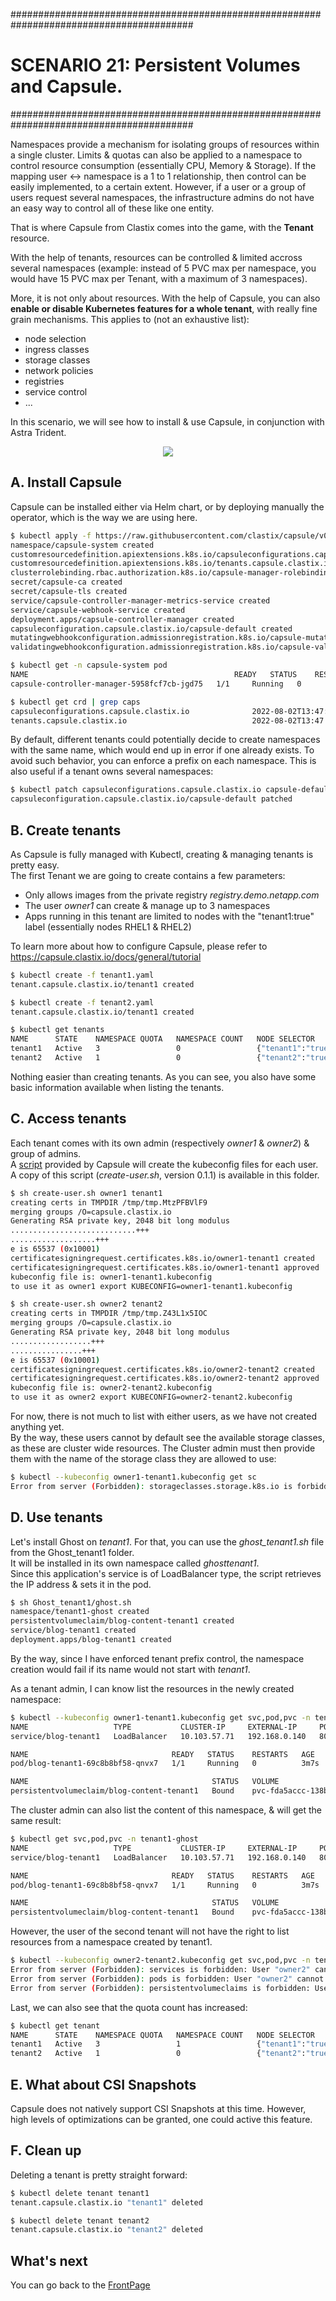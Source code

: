 #########################################################################################
# SCENARIO 21: Persistent Volumes and Capsule.
#########################################################################################

Namespaces provide a mechanism for isolating groups of resources within a single cluster. Limits & quotas can also be applied to a namespace to control resource consumption (essentially CPU, Memory & Storage). If the mapping user <-> namespace is a 1 to 1 relationship, then control can be easily implemented, to a certain extent. However, if a user or a group of users request several namespaces, the infrastructure admins do not have an easy way to control all of these like one entity.

That is where Capsule from Clastix comes into the game, with the **Tenant** resource.  

With the help of tenants, resources can be controlled & limited accross several namespaces (example: instead of 5 PVC max per namespace, you would have 15 PVC max per Tenant, with a maximum of 3 namespaces).  

More, it is not only about resources. With the help of Capsule, you can also **enable or disable Kubernetes features for a whole tenant**, with really fine grain mechanisms. This applies to (not an exhaustive list):

- node selection
- ingress classes
- storage classes
- network policies
- registries
- service control
- ...

In this scenario, we will see how to install & use Capsule, in conjunction with Astra Trident.

<p align="center"><img src="Images/1_Capsule_high_level.png"></p>

## A. Install Capsule

Capsule can be installed either via Helm chart, or by deploying manually the operator, which is the way we are using here.

```bash
$ kubectl apply -f https://raw.githubusercontent.com/clastix/capsule/v0.1.1/config/install.yaml
namespace/capsule-system created
customresourcedefinition.apiextensions.k8s.io/capsuleconfigurations.capsule.clastix.io created
customresourcedefinition.apiextensions.k8s.io/tenants.capsule.clastix.io created
clusterrolebinding.rbac.authorization.k8s.io/capsule-manager-rolebinding created
secret/capsule-ca created
secret/capsule-tls created
service/capsule-controller-manager-metrics-service created
service/capsule-webhook-service created
deployment.apps/capsule-controller-manager created
capsuleconfiguration.capsule.clastix.io/capsule-default created
mutatingwebhookconfiguration.admissionregistration.k8s.io/capsule-mutating-webhook-configuration created
validatingwebhookconfiguration.admissionregistration.k8s.io/capsule-validating-webhook-configuration created

$ kubectl get -n capsule-system pod
NAME                                              READY   STATUS    RESTARTS   AGE
capsule-controller-manager-5958fcf7cb-jgd75   1/1     Running   0          20h

$ kubectl get crd | grep caps
capsuleconfigurations.capsule.clastix.io              2022-08-02T13:47:27Z
tenants.capsule.clastix.io                            2022-08-02T13:47:27Z
```

By default, different tenants could potentially decide to create namespaces with the same name, which would end up in error if one already exists. 
To avoid such behavior, you can enforce a prefix on each namespace. This is also useful if a tenant owns several namespaces:

```bash
$ kubectl patch capsuleconfigurations.capsule.clastix.io capsule-default --type=merge -p '{"spec": {"forceTenantPrefix": true}}'
capsuleconfiguration.capsule.clastix.io/capsule-default patched
```

## B. Create tenants

As Capsule is fully managed with Kubectl, creating & managing tenants is pretty easy.  
The first Tenant we are going to create contains a few parameters:

- Only allows images from the private registry _registry.demo.netapp.com_
- The user _owner1_ can create & manage up to 3 namespaces
- Apps running in this tenant are limited to nodes with the "tenant1:true" label (essentially nodes RHEL1 & RHEL2)

To learn more about how to configure Capsule, please refer to https://capsule.clastix.io/docs/general/tutorial 

```bash
$ kubectl create -f tenant1.yaml
tenant.capsule.clastix.io/tenant1 created

$ kubectl create -f tenant2.yaml
tenant.capsule.clastix.io/tenant1 created

$ kubectl get tenants
NAME      STATE    NAMESPACE QUOTA   NAMESPACE COUNT   NODE SELECTOR        AGE
tenant1   Active   3                 0                 {"tenant1":"true"}   12s
tenant2   Active   1                 0                 {"tenant2":"true"}   3s
```

Nothing easier than creating tenants. As you can see, you also have some basic information available when listing the tenants.

## C. Access tenants

Each tenant comes with its own admin (respectively _owner1_ & _owner2_) & group of admins.  
A [script](https://github.com/clastix/capsule/blob/master/hack/create-user.sh) provided by Capsule will create the kubeconfig files for each user. A copy of this script (_create-user.sh_, version 0.1.1) is available in this folder.

```bash
$ sh create-user.sh owner1 tenant1
creating certs in TMPDIR /tmp/tmp.MtzPFBVlF9
merging groups /O=capsule.clastix.io
Generating RSA private key, 2048 bit long modulus
............................+++
...................+++
e is 65537 (0x10001)
certificatesigningrequest.certificates.k8s.io/owner1-tenant1 created
certificatesigningrequest.certificates.k8s.io/owner1-tenant1 approved
kubeconfig file is: owner1-tenant1.kubeconfig
to use it as owner1 export KUBECONFIG=owner1-tenant1.kubeconfig

$ sh create-user.sh owner2 tenant2
creating certs in TMPDIR /tmp/tmp.Z43L1x5IOC
merging groups /O=capsule.clastix.io
Generating RSA private key, 2048 bit long modulus
..................+++
................+++
e is 65537 (0x10001)
certificatesigningrequest.certificates.k8s.io/owner2-tenant2 created
certificatesigningrequest.certificates.k8s.io/owner2-tenant2 approved
kubeconfig file is: owner2-tenant2.kubeconfig
to use it as owner2 export KUBECONFIG=owner2-tenant2.kubeconfig
```

For now, there is not much to list with either users, as we have not created anything yet.  
By the way, these users cannot by default see the available storage classes, as these are cluster wide resources. The Cluster admin must then provide them with the name of the storage class they are allowed to use:

```bash
$ kubectl --kubeconfig owner1-tenant1.kubeconfig get sc
Error from server (Forbidden): storageclasses.storage.k8s.io is forbidden: User "owner1" cannot list resource "storageclasses" in API group "storage.k8s.io" at the cluster scope
```

## D. Use tenants

Let's install Ghost on _tenant1_. For that, you can use the _ghost_tenant1.sh_ file from the Ghost_tenant1 folder.  
It will be installed in its own namespace called _ghosttenant1_.  
Since this application's service is of LoadBalancer type, the script retrieves the IP address & sets it in the pod.

```bash
$ sh Ghost_tenant1/ghost.sh
namespace/tenant1-ghost created
persistentvolumeclaim/blog-content-tenant1 created
service/blog-tenant1 created
deployment.apps/blog-tenant1 created
```

By the way, since I have enforced tenant prefix control, the namespace creation would fail if its name would not start with _tenant1_.  

As a tenant admin, I can know list the resources in the newly created namespace:

```bash
$ kubectl --kubeconfig owner1-tenant1.kubeconfig get svc,pod,pvc -n tenant1-ghost
NAME                   TYPE           CLUSTER-IP     EXTERNAL-IP     PORT(S)        AGE
service/blog-tenant1   LoadBalancer   10.103.57.71   192.168.0.140   80:30371/TCP   3m7s

NAME                                READY   STATUS    RESTARTS   AGE
pod/blog-tenant1-69c8b8bf58-qnvx7   1/1     Running   0          3m7s

NAME                                         STATUS   VOLUME                                     CAPACITY   ACCESS MODES   STORAGECLASS   AGE
persistentvolumeclaim/blog-content-tenant1   Bound    pvc-fda5accc-138b-4410-9a73-1fe61bae29c9   5Gi        RWX            sc-tenant1     3m7s
```

The cluster admin can also list the content of this namespace, & will get the same result:

```bash
$ kubectl get svc,pod,pvc -n tenant1-ghost
NAME                   TYPE           CLUSTER-IP     EXTERNAL-IP     PORT(S)        AGE
service/blog-tenant1   LoadBalancer   10.103.57.71   192.168.0.140   80:30371/TCP   3m7s

NAME                                READY   STATUS    RESTARTS   AGE
pod/blog-tenant1-69c8b8bf58-qnvx7   1/1     Running   0          3m7s

NAME                                         STATUS   VOLUME                                     CAPACITY   ACCESS MODES   STORAGECLASS   AGE
persistentvolumeclaim/blog-content-tenant1   Bound    pvc-fda5accc-138b-4410-9a73-1fe61bae29c9   5Gi        RWX            sc-tenant1     3m7s
```

However, the user of the second tenant will not have the right to list resources from a namespace created by tenant1.

```bash
$ kubectl --kubeconfig owner2-tenant2.kubeconfig get svc,pod,pvc -n tenant1-ghost
Error from server (Forbidden): services is forbidden: User "owner2" cannot list resource "services" in API group "" in the namespace "tenant1-ghost"
Error from server (Forbidden): pods is forbidden: User "owner2" cannot list resource "pods" in API group "" in the namespace "tenant1-ghost"
Error from server (Forbidden): persistentvolumeclaims is forbidden: User "owner2" cannot list resource "persistentvolumeclaims" in API group "" in the namespace "tenant1-ghost"
```

Last, we can also see that the quota count has increased:

```bash
$ kubectl get tenant
NAME      STATE    NAMESPACE QUOTA   NAMESPACE COUNT   NODE SELECTOR        AGE
tenant1   Active   3                 1                 {"tenant1":"true"}   19h
tenant2   Active   1                 0                 {"tenant2":"true"}   19h
```

## E. What about CSI Snapshots

Capsule does not natively support CSI Snapshots at this time. However, high levels of optimizations can be granted, one could active this feature.

## F. Clean up

Deleting a tenant is pretty straight forward:

```bash
$ kubectl delete tenant tenant1
tenant.capsule.clastix.io "tenant1" deleted

$ kubectl delete tenant tenant2
tenant.capsule.clastix.io "tenant2" deleted
```

## What's next

You can go back to the [FrontPage](https://github.com/YvosOnTheHub/LabNetApp)